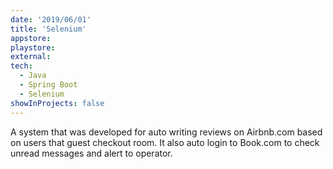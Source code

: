 ```yaml
---
date: '2019/06/01'
title: 'Selenium'
appstore: 
playstore: 
external: 
tech:
  - Java
  - Spring Boot
  - Selenium
showInProjects: false
---
```

A system that was developed for auto writing reviews on Airbnb.com based on users that guest checkout room. It also auto login to Book.com to check unread messages and alert to operator.
